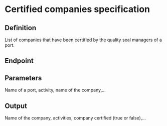 # Certified companies specification

## Definition
List of companies that have been certified by the quality seal managers of a port.
## Endpoint
## Parameters
Name of a port, activity, name of the company,...
## Output 
Name of the company, activities, company certified (true or false),...
  